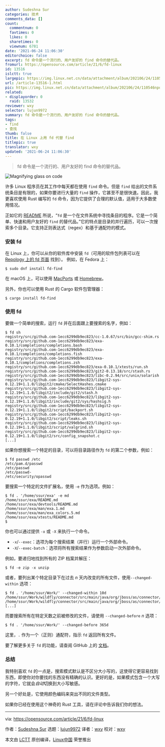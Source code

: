 ```yaml
---
author: Sudeshna Sur
categories: 技术
comments_data: []
count:
  commentnum: 0
  favtimes: 0
  likes: 0
  sharetimes: 0
  viewnum: 6781
date: '2021-06-24 11:06:30'
editorchoice: false
excerpt: fd 命令是一个流行的、用户友好的 find 命令的替代品。
fromurl: https://opensource.com/article/21/6/fd-linux
id: 13516
islctt: true
largepic: https://img.linux.net.cn/data/attachment/album/202106/24/110546npqmttwobtqpo4qk.jpg
url: /article-13516-1.html
pic: https://img.linux.net.cn/data/attachment/album/202106/24/110546npqmttwobtqpo4qk.jpg.thumb.jpg
related:
- displayorder: 0
  raid: 13532
reviewer: wxy
selector: lujun9972
summary: fd 命令是一个流行的、用户友好的 find 命令的替代品。
tags:
- find
- 查找
thumb: false
title: 在 Linux 上用 fd 代替 find
titlepic: true
translator: wxy
updated: '2021-06-24 11:06:30'
---
```



> 
> fd 命令是一个流行的、用户友好的 find 命令的替代品。
> 
> 
> 


![](https://img.linux.net.cn/data/attachment/album/202106/24/110546npqmttwobtqpo4qk.jpg "Magnifying glass on code")


许多 Linux 程序员在其工作中每天都在使用 `find` 命令。但是 `find` 给出的文件系统条目是有限的，如果你要进行大量的 `find` 操作，它甚至不是很快速。因此，我更喜欢使用 Rust 编写的 `fd` 命令，因为它提供了合理的默认值，适用于大多数使用情况。


正如它的 [README](https://github.com/sharkdp/fd) 所说，“`fd` 是一个在文件系统中寻找条目的程序。它是一个简单、快速和用户友好的 `find` 的替代品。”它的特点是目录的并行遍历，可以一次搜索多个目录。它支持正则表达式（regex）和基于通配符的模式。


### 安装 fd


在 Linux 上，你可以从你的软件库中安装 `fd`（可用的软件包列表可以在 [Repology 上的 fd 页面](https://repology.org/project/fd-find/versions) 找到）。 例如，在 Fedora 上：



```
$ sudo dnf install fd-find

```

在 macOS 上，可以使用 [MacPorts](https://opensource.com/article/20/11/macports) 或 [Homebrew](https://opensource.com/article/20/6/homebrew-mac)。


另外，你也可以使用 Rust 的 Cargo 软件包管理器：



```
$ cargo install fd-find

```

### 使用 fd


要做一个简单的搜索，运行 `fd` 并在后面跟上要搜索的名字，例如：



```
$ fd sh
registry/src/github.com-1ecc6299db9ec823/cc-1.0.67/src/bin/gcc-shim.rs
registry/src/github.com-1ecc6299db9ec823/exa-0.10.1/completions/completions.bash
registry/src/github.com-1ecc6299db9ec823/exa-0.10.1/completions/completions.fish
registry/src/github.com-1ecc6299db9ec823/exa-0.10.1/completions/completions.zsh
registry/src/github.com-1ecc6299db9ec823/exa-0.10.1/xtests/run.sh
registry/src/github.com-1ecc6299db9ec823/git2-0.13.18/src/stash.rs
registry/src/github.com-1ecc6299db9ec823/libc-0.2.94/src/unix/solarish
registry/src/github.com-1ecc6299db9ec823/libgit2-sys-0.12.19+1.1.0/libgit2/cmake/SelectHashes.cmake
registry/src/github.com-1ecc6299db9ec823/libgit2-sys-0.12.19+1.1.0/libgit2/include/git2/stash.h
registry/src/github.com-1ecc6299db9ec823/libgit2-sys-0.12.19+1.1.0/libgit2/include/git2/sys/hashsig.h
registry/src/github.com-1ecc6299db9ec823/libgit2-sys-0.12.19+1.1.0/libgit2/script/backport.sh
registry/src/github.com-1ecc6299db9ec823/libgit2-sys-0.12.19+1.1.0/libgit2/script/leaks.sh
registry/src/github.com-1ecc6299db9ec823/libgit2-sys-0.12.19+1.1.0/libgit2/script/valgrind.sh
registry/src/github.com-1ecc6299db9ec823/libgit2-sys-0.12.19+1.1.0/libgit2/src/config_snapshot.c
[...]

```

如果你想搜索一个特定的目录，可以将目录路径作为 `fd` 的第二个参数，例如：



```
$ fd passwd /etc
/etc/pam.d/passwd
/etc/passwd
/etc/passwd-
/etc/security/opasswd

```

要搜索一个特定的文件扩展名，使用 `-e` 作为选项。例如：



```
$ fd . '/home/ssur/exa' -e md
/home/ssur/exa/README.md
/home/ssur/exa/devtools/README.md
/home/ssur/exa/man/exa.1.md
/home/ssur/exa/man/exa_colors.5.md
/home/ssur/exa/xtests/README.md
$

```

你也可以通过提供 `-x` 或 `-X` 来执行一个命令。


* `-x`/`--exec`：选项为每个搜索结果（并行）运行一个外部命令。
* `-X`/`--exec-batch`：选项将所有搜索结果作为参数启动一次外部命令。


例如，要递归地找到所有的 ZIP 档案并解压：



```
$ fd -e zip -x unzip

```

或者，要列出某个特定目录下在过去 *n* 天内改变的所有文件，使用`--changed-within` 选项：



```
$ fd . '/home/ssur/Work/' --changed-within 10d
/home/ssur/Work/wildfly/connector/src/main/java/org/jboss/as/connector/subsystems/data_sources/JdbcDriverAdd.java
/home/ssur/Work/wildfly/connector/src/main/java/org/jboss/as/connector/subsystems/data_sources/JdbcExample.java
[...]

```

而要搜索所有在特定天数之前被修改的文件，请使用 `--changed-before` *n* 选项：



```
$ fd . '/home/ssur/Work/' --changed-before 365d

```

这里，`.` 作为一个（正则）通配符，指示 `fd` 返回所有文件。


要了解更多关于 `fd` 的功能，请查阅 GitHub 上的 [文档](https://github.com/sharkdp/fd)。


### 总结


我特别喜欢 `fd` 的一点是，搜索模式默认是不区分大小写的，这使得它更容易找到东西，即使你对你要找的东西没有精确的认识。更好的是，如果模式包含一个大写的字符，它就会*自动*切换到大小写敏感。


另一个好处是，它使用颜色编码来突出不同的文件类型。


如果你已经在使用这个神奇的 Rust 工具，请在评论中告诉我们你的想法。




---


via: <https://opensource.com/article/21/6/fd-linux>


作者：[Sudeshna Sur](https://opensource.com/users/sudeshna-sur) 选题：[lujun9972](https://github.com/lujun9972) 译者：[wxy](https://github.com/wxy) 校对：[wxy](https://github.com/wxy)


本文由 [LCTT](https://github.com/LCTT/TranslateProject) 原创编译，[Linux中国](https://linux.cn/) 荣誉推出